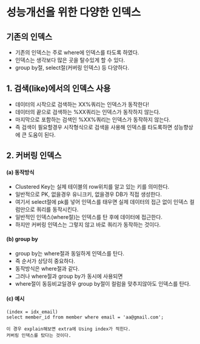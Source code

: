 # 성능개선을 위한 다양한 인덱스

## 기존의 인덱스
* 기존의 인덱스는 주로 where에 인덱스를 타도록 하였다.
* 인덱스는 생각보다 많은 곳을 탈수있게 할 수 있다.
* group by절, select절(커버링 인덱스) 등 다양하다.

## 1. 검색(like)에서의 인덱스 사용
* 데이터의 시작으로 검색하는 XX%쿼리는 인덱스가 동작한다!
* 데이터의 끝으로 검색하는 %XX쿼리는 인덱스가 동작하지 않는다.
* 마지막으로 포함하는 검색인 %XX%쿼리는 인덱스가 동작하지 않는다.
* 즉 검색이 필요할경우 시작형식으로 검색을 사용해 인덱스를 타도록하면 성능향상에 큰 도움이 된다.

## 2. 커버링 인덱스
#### (a) 동작방식
* Clustered Key는 실제 테이블의 row위치를 알고 있는 키를 의미한다.
* 일반적으로 PK, 없을경우 유니크키, 없을경우 DB가 직접 생성한다.
* 여기서 select절에 pk를 넣어 인덱스를 태우면 실제 데이터의 접근 없이 인덱스 컬럼만으로 쿼리를 동작시킨다.
* 일반적인 인덱스(where절)는 인덱스를 탄 후에 데이터에 접근한다.
* 하지만 커버링 인덱스는 그렇지 않고 바로 쿼리가 동작하는 것이다.
#### (b) group by
* group by는 where절과 동일하게 인덱스를 탄다.
* 즉 순서가 상당히 중요하다.
* 동작방식은 where절과 같다.
* 그러나 where절과 group by가 동시에 사용되면
* where절이 동등비교일경우 group by절이 컬럼을 맞추지않아도 인덱스를 탄다.
#### (c) 예시
```
(index = idx_email)
select member_id from member where email = 'aa@gmail.com';

이 경우 explain해보면 extra에 Using index가 적힌다.
커버링 인덱스를 탔다는 것이다.
```
